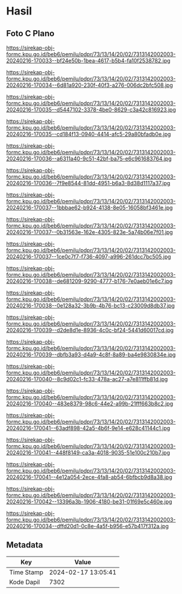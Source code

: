 # Hasil

## Foto C Plano

https://sirekap-obj-formc.kpu.go.id/beb6/pemilu/pdpr/73/13/14/20/02/7313142002003-20240216-170033--bf24e50b-1bea-4617-b5b4-fa10f2538782.jpg

https://sirekap-obj-formc.kpu.go.id/beb6/pemilu/pdpr/73/13/14/20/02/7313142002003-20240216-170034--6d81a920-230f-40f3-a276-006dc2bfc508.jpg

https://sirekap-obj-formc.kpu.go.id/beb6/pemilu/pdpr/73/13/14/20/02/7313142002003-20240216-170035--d5447102-3378-4be0-8629-c3a42c816923.jpg

https://sirekap-obj-formc.kpu.go.id/beb6/pemilu/pdpr/73/13/14/20/02/7313142002003-20240216-170035--cd184f13-0940-4414-afc5-29a80bfadb0e.jpg

https://sirekap-obj-formc.kpu.go.id/beb6/pemilu/pdpr/73/13/14/20/02/7313142002003-20240216-170036--a6311a40-9c51-42bf-ba75-e6c961683764.jpg

https://sirekap-obj-formc.kpu.go.id/beb6/pemilu/pdpr/73/13/14/20/02/7313142002003-20240216-170036--7f9e8544-81dd-4951-b6a3-8d38d1117a37.jpg

https://sirekap-obj-formc.kpu.go.id/beb6/pemilu/pdpr/73/13/14/20/02/7313142002003-20240216-170037--1bbbae62-b924-4138-8e05-16058bf3461e.jpg

https://sirekap-obj-formc.kpu.go.id/beb6/pemilu/pdpr/73/13/14/20/02/7313142002003-20240216-170037--0b31563e-162e-4305-823e-5a74b06e7f01.jpg

https://sirekap-obj-formc.kpu.go.id/beb6/pemilu/pdpr/73/13/14/20/02/7313142002003-20240216-170037--1ce0c7f7-f736-4097-a996-261dcc7bc505.jpg

https://sirekap-obj-formc.kpu.go.id/beb6/pemilu/pdpr/73/13/14/20/02/7313142002003-20240216-170038--de681209-9290-4777-b176-7e0aeb01e6c7.jpg

https://sirekap-obj-formc.kpu.go.id/beb6/pemilu/pdpr/73/13/14/20/02/7313142002003-20240216-170038--0e128a32-3b9b-4b76-bc13-c23009d8db37.jpg

https://sirekap-obj-formc.kpu.go.id/beb6/pemilu/pdpr/73/13/14/20/02/7313142002003-20240216-170039--d2de8d1e-8936-4c0c-bf24-5441d60017cd.jpg

https://sirekap-obj-formc.kpu.go.id/beb6/pemilu/pdpr/73/13/14/20/02/7313142002003-20240216-170039--dbfb3a93-d4a9-4c8f-8a89-ba4e9830834e.jpg

https://sirekap-obj-formc.kpu.go.id/beb6/pemilu/pdpr/73/13/14/20/02/7313142002003-20240216-170040--8c9d02c1-fc33-478a-ac27-a7e811ffb81d.jpg

https://sirekap-obj-formc.kpu.go.id/beb6/pemilu/pdpr/73/13/14/20/02/7313142002003-20240216-170040--483e8379-98c6-44e2-a99b-21fff663b8c2.jpg

https://sirekap-obj-formc.kpu.go.id/beb6/pemilu/pdpr/73/13/14/20/02/7313142002003-20240216-170041--63adf898-42a5-4b6f-9e14-e628c41144c1.jpg

https://sirekap-obj-formc.kpu.go.id/beb6/pemilu/pdpr/73/13/14/20/02/7313142002003-20240216-170041--448f8149-ca3a-4018-9035-51e100c210b7.jpg

https://sirekap-obj-formc.kpu.go.id/beb6/pemilu/pdpr/73/13/14/20/02/7313142002003-20240216-170041--4e12a054-2ece-4fa8-ab54-6bfbcb9d8a38.jpg

https://sirekap-obj-formc.kpu.go.id/beb6/pemilu/pdpr/73/13/14/20/02/7313142002003-20240216-170042--13396a3b-1906-4180-be31-01f69e5c460e.jpg

https://sirekap-obj-formc.kpu.go.id/beb6/pemilu/pdpr/73/13/14/20/02/7313142002003-20240216-170034--dffd20d1-0c8e-4a5f-b956-e57b417f312a.jpg


## Metadata

| Key        | Value               |
| ---------- | ------------------- |
| Time Stamp | 2024-02-17 13:05:41 |
| Kode Dapil | 7302                |




